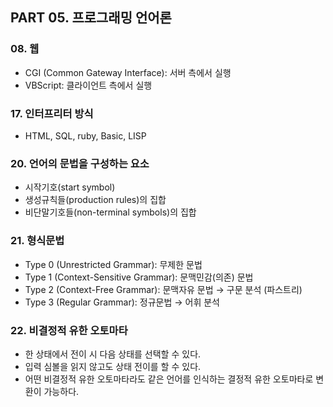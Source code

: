 ## PART 05. 프로그래밍 언어론

### 08. 웹
- CGI (Common Gateway Interface): 서버 측에서 실행
- VBScript: 클라이언트 측에서 실행


### 17. 인터프리터 방식
- HTML, SQL, ruby, Basic, LISP


### 20. 언어의 문법을 구성하는 요소
- 시작기호(start symbol)
- 생성규칙들(production rules)의 집합
- 비단말기호들(non-terminal symbols)의 집합


### 21. 형식문법
- Type 0 (Unrestricted Grammar): 무제한 문법
- Type 1 (Context-Sensitive Grammar): 문맥민감(의존) 문법
- Type 2 (Context-Free Grammar): 문맥자유 문법 → 구문 분석 (파스트리)
- Type 3 (Regular Grammar): 정규문법 → 어휘 분석


### 22. 비결정적 유한 오토마타
- 한 상태에서 전이 시 다음 상태를 선택할 수 있다.
- 입력 심볼을 읽지 않고도 상태 전이를 할 수 있다.
- 어떤 비결정적 유한 오토마타라도 같은 언어를 인식하는 결정적 유한 오토마타로 변환이 가능하다.

